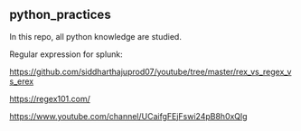 ## python_practices

In this repo, all python knowledge are studied.

Regular expression for splunk: 

https://github.com/siddharthajuprod07/youtube/tree/master/rex_vs_regex_vs_erex

https://regex101.com/

https://www.youtube.com/channel/UCaifgFEjFswi24pB8h0xQlg